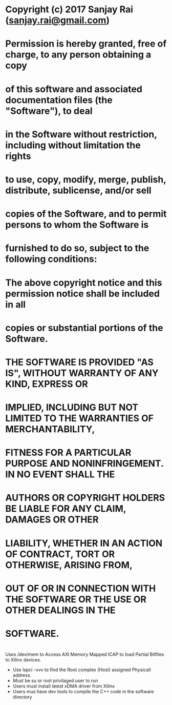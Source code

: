 #    Copyright (c) 2017 Sanjay Rai (sanjay.rai@gmail.com) 
#    
#    Permission is hereby granted, free of charge, to any person obtaining a copy
#    of this software and associated documentation files (the "Software"), to deal
#    in the Software without restriction, including without limitation the rights
#    to use, copy, modify, merge, publish, distribute, sublicense, and/or sell
#    copies of the Software, and to permit persons to whom the Software is
#    furnished to do so, subject to the following conditions:
#    
#    The above copyright notice and this permission notice shall be included in all
#    copies or substantial portions of the Software.
#    
#    THE SOFTWARE IS PROVIDED "AS IS", WITHOUT WARRANTY OF ANY KIND, EXPRESS OR
#    IMPLIED, INCLUDING BUT NOT LIMITED TO THE WARRANTIES OF MERCHANTABILITY,
#    FITNESS FOR A PARTICULAR PURPOSE AND NONINFRINGEMENT. IN NO EVENT SHALL THE
#    AUTHORS OR COPYRIGHT HOLDERS BE LIABLE FOR ANY CLAIM, DAMAGES OR OTHER
#    LIABILITY, WHETHER IN AN ACTION OF CONTRACT, TORT OR OTHERWISE, ARISING FROM,
#    OUT OF OR IN CONNECTION WITH THE SOFTWARE OR THE USE OR OTHER DEALINGS IN THE
#    SOFTWARE.
#    


# 
Uses /dev/mem to Access AXI Memory Mapped ICAP to load Partial Bitfiles to Xilinx devices.

- Use lspci -vvv to find the Root complex (Host) assigned Physicall address.
- Must be su or root privilaged user to run 
- Users must install latest xDMA driver from Xilinx
- Users mus have dev tools to compile the C++ code in the software directory
